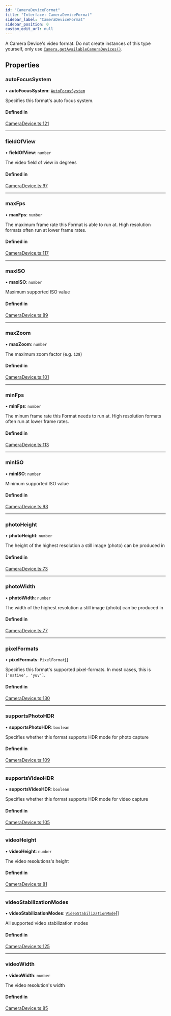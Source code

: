 ```yaml
---
id: "CameraDeviceFormat"
title: "Interface: CameraDeviceFormat"
sidebar_label: "CameraDeviceFormat"
sidebar_position: 0
custom_edit_url: null
---
```


A Camera Device's video format. Do not create instances of this type yourself, only use [`Camera.getAvailableCameraDevices()`](../classes/Camera.md#getavailablecameradevices).

## Properties

### autoFocusSystem

• **autoFocusSystem**: [`AutoFocusSystem`](../#autofocussystem)

Specifies this format's auto focus system.

#### Defined in

[CameraDevice.ts:121](https://github.com/mrousavy/react-native-vision-camera/blob/251f9dec/package/src/CameraDevice.ts#L121)

___

### fieldOfView

• **fieldOfView**: `number`

The video field of view in degrees

#### Defined in

[CameraDevice.ts:97](https://github.com/mrousavy/react-native-vision-camera/blob/251f9dec/package/src/CameraDevice.ts#L97)

___

### maxFps

• **maxFps**: `number`

The maximum frame rate this Format is able to run at. High resolution formats often run at lower frame rates.

#### Defined in

[CameraDevice.ts:117](https://github.com/mrousavy/react-native-vision-camera/blob/251f9dec/package/src/CameraDevice.ts#L117)

___

### maxISO

• **maxISO**: `number`

Maximum supported ISO value

#### Defined in

[CameraDevice.ts:89](https://github.com/mrousavy/react-native-vision-camera/blob/251f9dec/package/src/CameraDevice.ts#L89)

___

### maxZoom

• **maxZoom**: `number`

The maximum zoom factor (e.g. `128`)

#### Defined in

[CameraDevice.ts:101](https://github.com/mrousavy/react-native-vision-camera/blob/251f9dec/package/src/CameraDevice.ts#L101)

___

### minFps

• **minFps**: `number`

The minum frame rate this Format needs to run at. High resolution formats often run at lower frame rates.

#### Defined in

[CameraDevice.ts:113](https://github.com/mrousavy/react-native-vision-camera/blob/251f9dec/package/src/CameraDevice.ts#L113)

___

### minISO

• **minISO**: `number`

Minimum supported ISO value

#### Defined in

[CameraDevice.ts:93](https://github.com/mrousavy/react-native-vision-camera/blob/251f9dec/package/src/CameraDevice.ts#L93)

___

### photoHeight

• **photoHeight**: `number`

The height of the highest resolution a still image (photo) can be produced in

#### Defined in

[CameraDevice.ts:73](https://github.com/mrousavy/react-native-vision-camera/blob/251f9dec/package/src/CameraDevice.ts#L73)

___

### photoWidth

• **photoWidth**: `number`

The width of the highest resolution a still image (photo) can be produced in

#### Defined in

[CameraDevice.ts:77](https://github.com/mrousavy/react-native-vision-camera/blob/251f9dec/package/src/CameraDevice.ts#L77)

___

### pixelFormats

• **pixelFormats**: `PixelFormat`[]

Specifies this format's supported pixel-formats.
In most cases, this is `['native', 'yuv']`.

#### Defined in

[CameraDevice.ts:130](https://github.com/mrousavy/react-native-vision-camera/blob/251f9dec/package/src/CameraDevice.ts#L130)

___

### supportsPhotoHDR

• **supportsPhotoHDR**: `boolean`

Specifies whether this format supports HDR mode for photo capture

#### Defined in

[CameraDevice.ts:109](https://github.com/mrousavy/react-native-vision-camera/blob/251f9dec/package/src/CameraDevice.ts#L109)

___

### supportsVideoHDR

• **supportsVideoHDR**: `boolean`

Specifies whether this format supports HDR mode for video capture

#### Defined in

[CameraDevice.ts:105](https://github.com/mrousavy/react-native-vision-camera/blob/251f9dec/package/src/CameraDevice.ts#L105)

___

### videoHeight

• **videoHeight**: `number`

The video resolutions's height

#### Defined in

[CameraDevice.ts:81](https://github.com/mrousavy/react-native-vision-camera/blob/251f9dec/package/src/CameraDevice.ts#L81)

___

### videoStabilizationModes

• **videoStabilizationModes**: [`VideoStabilizationMode`](../#videostabilizationmode)[]

All supported video stabilization modes

#### Defined in

[CameraDevice.ts:125](https://github.com/mrousavy/react-native-vision-camera/blob/251f9dec/package/src/CameraDevice.ts#L125)

___

### videoWidth

• **videoWidth**: `number`

The video resolution's width

#### Defined in

[CameraDevice.ts:85](https://github.com/mrousavy/react-native-vision-camera/blob/251f9dec/package/src/CameraDevice.ts#L85)
